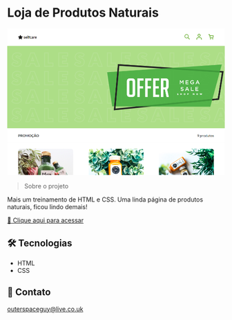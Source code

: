 # Loja de Produtos Naturais 

![preview](./.github/preview.png)

> Sobre o projeto

Mais um treinamento de HTML e CSS. Uma linda página de produtos naturais, ficou lindo demais!

[🔗 Clique aqui para acessar](https://filipesantos07.github.io/Loja-de-produtos-naturais/)

## 🛠️ Tecnologias

- HTML
- CSS

## 💛 Contato

outerspaceguy@live.co.uk
